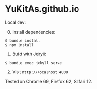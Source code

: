 # YuKitAs.github.io

Local dev:

0. Install dependencies:

  ```console
  $ bundle install
  $ npm install
  ```

1. Build with Jekyll:

  ```console
  $ bundle exec jekyll serve
  ```

2. Visit `http://localhost:4000`

Tested on Chrome 69, Firefox 62, Safari 12.
